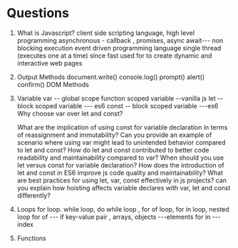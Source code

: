 # Questions

1. What is Javascript?
  client side scripting language, high level programming
  asynchronous - callback , promises, async
  await--- non blocking execution
  event driven programming language
  single thread (executes one at a time) since fast
  used for to create dynamic and interactive web pages

2. Output Methods
   document.write()
   console.log()
   prompt()
   alert()
   confirm()
   DOM Methods

3. Variable
   var -- global scope function scoped variable --vanilla js
   let -- block scoped variable --- es6
   const -- block scoped variable ---es6
   Why choose var over let and const?

   What are the implication of using const for variable declaration in terms of reassignment and immutability?
   Can you provide an example of scenario where using var might lead to unintended behavior compared to let and const?
   How do let and const contributed to better code readability and maintainability compared to var?
   When should you use let versus const for variable declaration?
   How does the introduction of let and const in ES6 improve js code quality and maintainability?
   What are best practices for using let, var, const effectively in js projects?
   can you explain how hoisting affects variable declares with var, let and const differently?

4. Loops
   for loop. while loop, do while loop , for of loop, for in loop, nested loop
   for of --- if key-value pair , arrays, objects ---elements
   for in --- index

5. Functions
